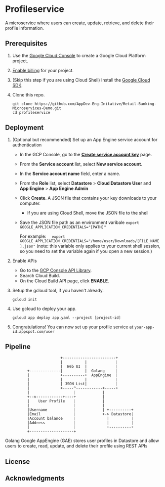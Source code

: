 

# Profileservice

A microservice where users can create, update, retrieve, and delete their profile information.

## Prerequisites

1.  Use the [Google Cloud Console](https://console.cloud.google.com/) to create a Google Cloud Platform project.
2.  [Enable billing](https://support.google.com/cloud/answer/6293499#enable-billing) for your project.
3. (Skip this step if you are using Cloud Shell) Install the [Google Cloud SDK](https://cloud.google.com/sdk/install).
4. Clone this repo.

   ```
   git clone https://github.com/AppDev-Eng-Initative/Retail-Banking-Microservices-Demo.git
   cd profileservice
   ```


## Deployment

1. (Optional but recommended) Set up an App Engine service account for authentication
    * In the GCP Console, go to the **[Create service account key](https://console.cloud.google.com/apis/credentials/serviceaccountkey?_ga=2.142840501.-1637323123.1562822098)** page.
    * From the **Service account** list, select **New service account**.
    * In the **Service account name** field, enter a name.
    * From the **Role** list, select **Datastore** > **Cloud Datastore User** and  **App Engine** > **App Engine Admin**
    * Click **Create**. A JSON file that contains your key downloads to your computer.
	    * If you are using Cloud Shell, move the JSON file to the shell
    * Save the JSON file path as an environment varibale
    ```export GOOGLE_APPLICATION_CREDENTIALS="[PATH]"``` 
     
	     For example:
     ```  export GOOGLE_APPLICATION_CREDENTIALS="/home/user/Downloads/[FILE_NAME].json"```
    (note: this variable only applies to your current shell session, so you need to set the variable again if you open a new session.)
2. Enable APIs
    * Go to the [GCP Console API Library](https://console.cloud.google.com/apis/library?project=_). 
	* Search Cloud Build. 
	* On the Cloud Build API page, click **ENABLE**.
3. Setup the gcloud tool, if you haven't already.
    
    ```
    gcloud init
    ```
    
 
4.  Use gcloud to deploy your app.
    
    ```
    gcloud app deploy app.yaml --project [project-id]
    ```
    
5.  Congratulations! You can now set up your profile service at  `your-app-id.appspot.com/user`



## Pipeline

                             +------------------------+     
                             |          |             |  
                             |  Web UI  |             |                  
              +--------------|          |  Golang     |                                     
              |              +----------+  AppEngine  |
              |              |          |             |
              |              | JSON List|             |
              |              +-----^------------+-----+
              |                    |            |                          
              +--v------------+----+            |                   
              |    User Profile    |            |                           
              |                    |            |                            
              |Username            |            | +----------+                              
              |Email               |            +-> Datastore|                              
              |Account balance     |              |          |                              
              |Address             |              |          |                              
              |                    |              +----------+                              
              +--------------------+    

Golang Google AppEngine (GAE) stores user profiles in Datastore and allow users to create, read, update, and delete their profile using REST APIs


## License



## Acknowledgments

